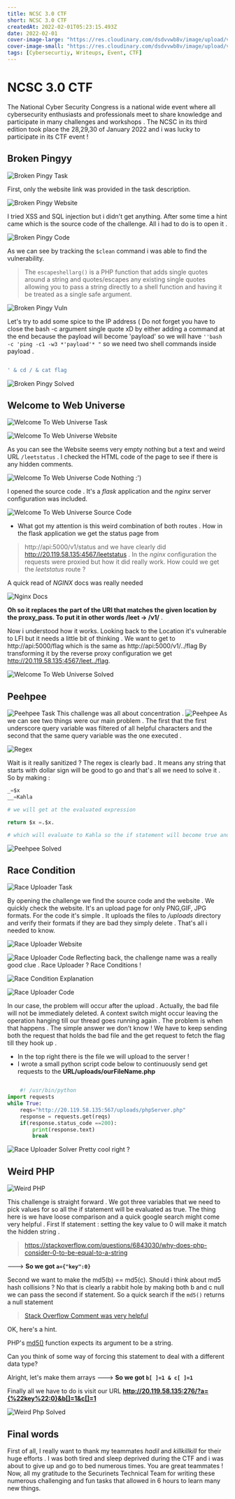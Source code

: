 ```yaml
---
title: NCSC 3.0 CTF
short: NCSC 3.0 CTF
createdAt: 2022-02-01T05:23:15.493Z
date: 2022-02-01
cover-image-large: "https://res.cloudinary.com/dsdvvwb8v/image/upload/v1643692913/large_NCSC_CTF_8d1c5e270f.jpg"
cover-image-small: "https://res.cloudinary.com/dsdvvwb8v/image/upload/v1643692914/small_NCSC_CTF_8d1c5e270f.jpg"
tags: [Cybersecurtiy, Writeups, Event, CTF]
---
```


# NCSC 3.0 CTF

The National Cyber Security Congress is a national wide event where all cybersecurity enthusiasts and professionals meet to share knowledge and participate in many challenges and workshops . The NCSC in its third edition took place the 28,29,30 of January 2022 and i was lucky to participate in its CTF event !

## Broken Pingyy

![Broken Pingy Task](https://res.cloudinary.com/dsdvvwb8v/image/upload/v1643681840/broken_pingy_2cb1f0ff6f.png)

First, only the website link was provided in the task description.

![Broken Pingy Website](https://res.cloudinary.com/dsdvvwb8v/image/upload/v1643682664/Broken_Pingy_Website_80f7e7330a.png)

I tried XSS and SQL injection but i didn't get anything. After some time a hint came which is the source code of the challenge. All i had to do is to open it .

![Broken Pingy Code](https://res.cloudinary.com/dsdvvwb8v/image/upload/v1643682428/broken_pingy_code_ec40393494.png)

As we can see by tracking the `$clean` command i was able to find the vulnerability.

> The `escapeshellarg()` is a PHP function that adds single quotes around a string and quotes/escapes any existing single quotes allowing you to pass a string directly to a shell function and having it be treated as a single safe argument.

![Broken Pingy Vuln](https://res.cloudinary.com/dsdvvwb8v/image/upload/v1643682428/broken_pingyy_vuln_091139a167.png)

Let's try to add some spice to the IP address ( Do not forget you have to close the bash -c argument single quote xD by either adding a command at the end because the payload will become 'payload' so we will have `''bash -c 'ping -c1 -w3 *'payload'* "` so we need two shell commands inside payload .

```bash

' & cd / & cat flag

```

![Broken Pingy Solved](https://res.cloudinary.com/dsdvvwb8v/image/upload/v1643683138/large_Broken_Pingy_Solved_e5543f33da.png)

## Welcome to Web Universe

![Welcome To Web Universe Task](https://res.cloudinary.com/dsdvvwb8v/image/upload/v1643688099/Welcome_To_Web_Universe_efe3c43546.png)

![Welcome To Web Universe Website](https://res.cloudinary.com/dsdvvwb8v/image/upload/v1643688101/Welcome_To_Web_Universe_Solved_6623a7ca60.png)

As you can see the Website seems very empty nothing but a text and weird URL `/leetstatus` . I checked the HTML code of the page to see if there is any hidden comments.

![Welcome To Web Universe Code](https://res.cloudinary.com/dsdvvwb8v/image/upload/v1643688104/large_Welcome_To_Web_Universe_Website_3f2b067d82.png)
Nothing :')

I opened the source code . It's a _flask_ application and the _nginx_ server configuration was included.

![Welcome To Web Universe Source Code](https://res.cloudinary.com/dsdvvwb8v/image/upload/v1643688102/large_Welcome_To_Web_Universe_Code_7fda5f2b6d.png)

- What got my attention is this weird combination of both routes . How in the flask application we get the status page from

> http://api:5000/v1/status and we have clearly did http://20.119.58.135:4567/leetstatus .
> In the _nginx_ configuration the requests were proxied but how it did really work. How could we get the _leetstatus_ route ?

A quick read of _NGINX_ docs was really needed

![Nginx Docs](https://res.cloudinary.com/dsdvvwb8v/image/upload/v1643688103/medium_Welcome_To_Web_Universe_Docs_2348aba4e4.png)

**Oh so it replaces the part of the URI that matches the given location by the proxy_pass. To put it in other words**
**/leet -> /v1/** .

Now i understood how it works. Looking back to the Location it's vulnerable to LFI but it needs a little bit of thinking .
We want to get to http://api:5000/flag which is the same as http://api:5000/v1/../flag By transforming it by the reverse proxy configuration we get http://20.119.58.135:4567/leet../flag.

![Welcome To Web Universe Solved](https://res.cloudinary.com/dsdvvwb8v/image/upload/v1643688103/medium_Welcome_To_Web_Universe_Solved_6623a7ca60.png)

## Peehpee

![Peehpee Task](https://res.cloudinary.com/dsdvvwb8v/image/upload/v1643688093/Peehpee_ef3a2c0915.png)
This challenge was all about concentration .
![Peehpee](https://res.cloudinary.com/dsdvvwb8v/image/upload/v1643688096/large_Peehpee_Solver_68c4bdde53.png)
As we can see two things were our main problem . The first that the first underscore query variable was filtered of all helpful characters and the second that the same query variable was the one executed .

![Regex](https://res.cloudinary.com/dsdvvwb8v/image/upload/v1643688878/R_Egex_9e19b463dd.png)

Wait is it really sanitized ? The regex is clearly bad . It means any string that starts with dollar sign will be good to go and that's all we need to solve it .
So by making :

```python
_=$x
__=Kahla

# we will get at the evaluated expression

return $x =.$x.

# which will evaluate to Kahla so the if statement will become true and we will get the flag !
```

![Peehpee Solved](https://res.cloudinary.com/dsdvvwb8v/image/upload/v1643688096/large_Peehpee_Solver_68c4bdde53.png)

## Race Condition

![Race Uploader Task](https://res.cloudinary.com/dsdvvwb8v/image/upload/v1643689099/Race_Uploader_Task_c8849b9247.png)

By opening the challenge we find the source code and the website . We quickly check the website. It's an upload page for only PNG,GIF, JPG formats. For the code it's simple . It uploads the files to _/uploads_ directory and verify their formats if they are bad they simply delete . That's all i needed to know.

![Race Uploader Website](https://res.cloudinary.com/dsdvvwb8v/image/upload/v1643688097/large_Race_Uploader_74fe45b913.png)

![Race Uploader Code](https://res.cloudinary.com/dsdvvwb8v/image/upload/v1643688098/Race_Uploader_Code_bd19de6d00.png)
Reflecting back, the challenge name was a really good clue . Race Uploader ? Race Conditions !

![Race Condition Explanation](https://res.cloudinary.com/dsdvvwb8v/image/upload/v1643688094/Race_Condition_Word_452d9a7a5c.png)

![Race Uploader Code](https://res.cloudinary.com/dsdvvwb8v/image/upload/v1643688099/Race_Uploader_Explaination_329b5b1125.png)

In our case, the problem will occur after the upload . Actually, the bad file will not be immediately deleted. A context switch might occur leaving the operation hanging till our thread goes running again . The problem is when that happens . The simple answer we don't know ! We have to keep sending both the request that holds the bad file and the get request to fetch the flag till they hook up .

- In the top right there is the file we will upload to the server !
- I wrote a small python script code below to continuously send get requests to the **URL/uploads/ourFileName.php**

```python

	#! /usr/bin/python
import requests
while True:
    reqs="http://20.119.58.135:567/uploads/phpServer.php"
    response = requests.get(reqs)
    if(response.status_code ==200):
        print(response.text)
        break
```

![Race Uploader Solver](https://res.cloudinary.com/dsdvvwb8v/image/upload/v1643688097/large_Race_Condition_Solved_dc6855e30a.png)
Pretty cool right ?

## Weird PHP

![Weird PHP](https://res.cloudinary.com/dsdvvwb8v/image/upload/v1643691371/Weird_Php_Task_d1e6c97667.png)

This challenge is straight forward . We got three variables that we need to pick values for so all the if statement will be evaluated as true.
The thing here is we have loose comparison and a quick google search might come very helpful .
First If statement : setting the key value to 0 will make it match the hidden string .

> https://stackoverflow.com/questions/6843030/why-does-php-consider-0-to-be-equal-to-a-string

---> **So we got `a={"key":0}`**

Second we want to make the md5(b) == md5(c). Should i think about md5 hash collisions ? No that is clearly a rabbit hole by making both b and c null we can pass the second if statement. So a quick search if the `md5()` returns a null statement

> [<u>Stack Overflow Comment was very helpful](https://stackoverflow.com/posts/66523194/timeline)</u>

OK, here's a hint.

PHP's [md5()](https://www.php.net/md5) function expects its argument to be a string.

Can you think of some way of forcing this statement to deal with a different data type?

Alright, let's make them arrays
---> **So we got `b[ ]=1 & c[ ]=1`**

Finally all we have to do is visit our URL **http://20.119.58.135:276/?a={%22key%22:0}&b[]=1&c[]=1**

![Weird Php Solved](https://res.cloudinary.com/dsdvvwb8v/image/upload/v1643691373/large_Weird_Php_Solved_c352ba12ea.png)

## Final words

First of all, I really want to thank my teammates _hadil_ and _killkillkill_ for their huge efforts . I was both tired and sleep deprived during the CTF and i was about to give up and go to bed numerous times. You are great teammates !
Now, all my gratitude to the Securinets Technical Team for writing these numerous challenging and fun tasks that allowed in 6 hours to learn many new things.
